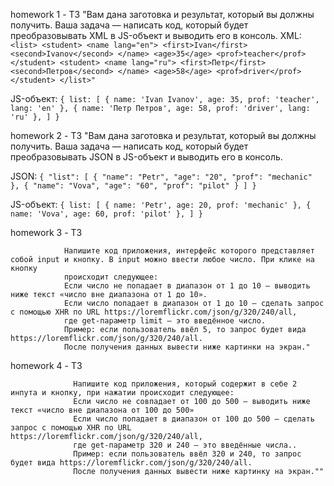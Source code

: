 homework 1 - ТЗ "Вам дана заготовка и результат, который вы должны получить. Ваша задача — написать код, который будет преобразовывать XML в JS-объект
и выводить его в консоль. XML:
`<list>
  <student>
    <name lang="en">
      <first>Ivan</first>
      <second>Ivanov</second>
    </name>
    <age>35</age>
    <prof>teacher</prof>
  </student>
  <student>
    <name lang="ru">
      <first>Петр</first>
      <second>Петров</second>
    </name>
    <age>58</age>
    <prof>driver</prof>
  </student>
</list>"`
  
  JS-объект:
`{
  list: [
    { name: 'Ivan Ivanov', age: 35, prof: 'teacher', lang: 'en' },
    { name: 'Петр Петров', age: 58, prof: 'driver', lang: 'ru' },
  ]
}`
     
     
homework 2 - ТЗ "Вам дана заготовка и результат, который вы должны получить. Ваша задача — написать код, который будет преобразовывать JSON в JS-объект
и выводить его в консоль.

JSON:
`{
 "list": [
  {
   "name": "Petr",
   "age": "20",
   "prof": "mechanic"
  },
  {
   "name": "Vova",
   "age": "60",
   "prof": "pilot"
  }
 ]
}`

JS-объект:
`{
  list: [
    { name: 'Petr', age: 20, prof: 'mechanic' },
    { name: 'Vova', age: 60, prof: 'pilot' },
  ]
}`


homework 3 - ТЗ  

                Напишите код приложения, интерфейс которого представляет собой input и кнопку. В input можно ввести любое число. При клике на кнопку 
                происходит следующее:
                Если число не попадает в диапазон от 1 до 10 — выводить ниже текст «число вне диапазона от 1 до 10».
                Если число попадает в диапазон от 1 до 10 — сделать запрос c помощью XHR по URL https://loremflickr.com/json/g/320/240/all, 
                где get-параметр limit — это введённое число.
                Пример: если пользователь ввёл 5, то запрос будет вида https://loremflickr.com/json/g/320/240/all.
                После получения данных вывести ниже картинки на экран."
                
                
homework 4 - ТЗ 


                  Напишите код приложения, который содержит в себе 2 инпута и кнопку, при нажатии происходит следующее:
                  Если число не совпадает от 100 до 500 — выводить ниже текст «число вне диапазона от 100 до 500»
                  Если число попадает в диапазон от 100 до 500 — сделать запрос c помощью XHR по URL https://loremflickr.com/json/g/320/240/all, 
                  где get-параметр 320 и 240 — это введённые числа..
                  Пример: если пользователь ввёл 320 и 240, то запрос будет вида https://loremflickr.com/json/g/320/240/all.
                  После получения данных вывести ниже картинку на экран.""
